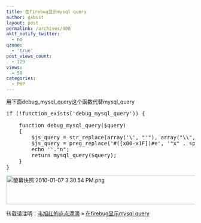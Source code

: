 ```yaml
---
title: 在firebug显示mysql query
author: gxbsst
layout: post
permalink: /archives/400
aktt_notify_twitter:
  - no
qzone:
  - 'true'
post_views_count:
  - 129
views:
  - 58
categories:
  - PHP
---
```

用下面debug\_mysql\_query这个函数代替mysql_query

<pre lang="php">if (!function_exists('debug_mysql_query')) {
 
    function debug_mysql_query($query)
    {
        $js_query = str_replace(array('\', "'"), array("\\", "\'"), $query);
        $js_query = preg_replace('#([x00-x1F])#e', '"x" . sprintf("%02x", ord("1"))', $js_query);
        echo ''."n";
        return mysql_query($query);
    }
}
</pre>

<img src="http://www.weixuhong.com/content/uploads/2010/01/螢幕快照-2010-01-07-3.30.54-PM.png" alt="螢幕快照 2010-01-07 3.30.54 PM.png" border="0" width="1016" height="77" />

转载请注明：[韦旭红的点点滴滴][1] &raquo; [在firebug显示mysql query][2]

 [1]: http://www.weixuhong.com
 [2]: http://www.weixuhong.com/archives/400
